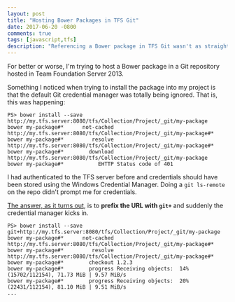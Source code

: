```yaml
---
layout: post
title: "Hosting Bower Packages in TFS Git"
date: 2017-06-20 -0800
comments: true
tags: [javascript,tfs]
description: "Referencing a Bower package in TFS Git wasn't as straightforward as one might have thought."
---
```


For better or worse, I'm trying to host a Bower package in a Git repository hosted in Team Foundation Server 2013.

Something I noticed when trying to install the package into my project is that the default Git credential manager was totally being ignored. That is, this was happening:

```text
PS> bower install --save http://my.tfs.server:8080/tfs/Collection/Project/_git/my-package
bower my-package#*      not-cached http://my.tfs.server:8080/tfs/Collection/Project/_git/my-package#*
bower my-package#*         resolve http://my.tfs.server:8080/tfs/Collection/Project/_git/my-package#*
bower my-package#*        download http://my.tfs.server:8080/tfs/Collection/Project/_git/my-package
bower my-package#*           EHTTP Status code of 401
```

I had authenticated to the TFS server before and credentials should have been stored using the Windows Credential Manager. Doing a `git ls-remote` on the repo didn't prompt me for credentials.

[The answer, as it turns out](https://social.msdn.microsoft.com/Forums/vstudio/en-US/a1986859-59d3-426c-8b17-6a0f3382e2ca/use-git-on-tfs-to-host-bower-component?forum=TFService), is to **prefix the URL with `git+`** and suddenly the credential manager kicks in.

```text
PS> bower install --save git+http://my.tfs.server:8080/tfs/Collection/Project/_git/my-package
bower my-package#*      not-cached http://my.tfs.server:8080/tfs/Collection/Project/_git/my-package#*
bower my-package#*         resolve http://my.tfs.server:8080/tfs/Collection/Project/_git/my-package#*
bower my-package#*        checkout 1.2.3
bower my-package#*        progress Receiving objects:  14% (15702/112154), 71.73 MiB | 9.57 MiB/s
bower my-package#*        progress Receiving objects:  20% (22431/112154), 81.10 MiB | 9.51 MiB/s
...
```
